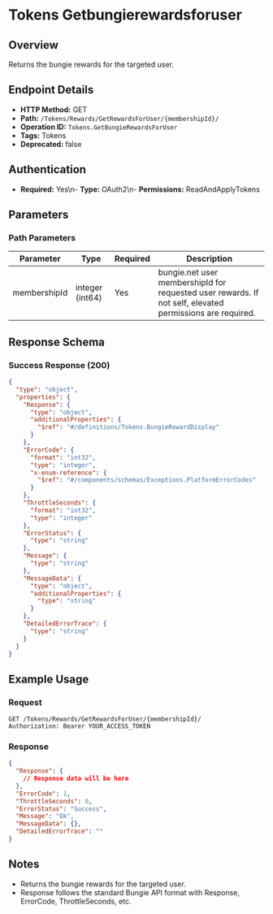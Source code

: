 # Tokens Getbungierewardsforuser

## Overview
Returns the bungie rewards for the targeted user.

## Endpoint Details
- **HTTP Method:** GET
- **Path:** `/Tokens/Rewards/GetRewardsForUser/{membershipId}/`
- **Operation ID:** `Tokens.GetBungieRewardsForUser`
- **Tags:** Tokens
- **Deprecated:** false

## Authentication
- **Required:** Yes\n- **Type:** OAuth2\n- **Permissions:** ReadAndApplyTokens

## Parameters

### Path Parameters
| Parameter | Type | Required | Description |
|-----------|------|----------|-------------|
| membershipId | integer (int64) | Yes | bungie.net user membershipId for requested user rewards. If not self, elevated permissions are required. |


## Response Schema

### Success Response (200)
```json
{
  "type": "object",
  "properties": {
    "Response": {
      "type": "object",
      "additionalProperties": {
        "$ref": "#/definitions/Tokens.BungieRewardDisplay"
      }
    },
    "ErrorCode": {
      "format": "int32",
      "type": "integer",
      "x-enum-reference": {
        "$ref": "#/components/schemas/Exceptions.PlatformErrorCodes"
      }
    },
    "ThrottleSeconds": {
      "format": "int32",
      "type": "integer"
    },
    "ErrorStatus": {
      "type": "string"
    },
    "Message": {
      "type": "string"
    },
    "MessageData": {
      "type": "object",
      "additionalProperties": {
        "type": "string"
      }
    },
    "DetailedErrorTrace": {
      "type": "string"
    }
  }
}
```


## Example Usage

### Request
```http
GET /Tokens/Rewards/GetRewardsForUser/{membershipId}/
Authorization: Bearer YOUR_ACCESS_TOKEN
```

### Response
```json
{
  "Response": {
    // Response data will be here
  },
  "ErrorCode": 1,
  "ThrottleSeconds": 0,
  "ErrorStatus": "Success",
  "Message": "Ok",
  "MessageData": {},
  "DetailedErrorTrace": ""
}
```

## Notes
- Returns the bungie rewards for the targeted user.
- Response follows the standard Bungie API format with Response, ErrorCode, ThrottleSeconds, etc.
